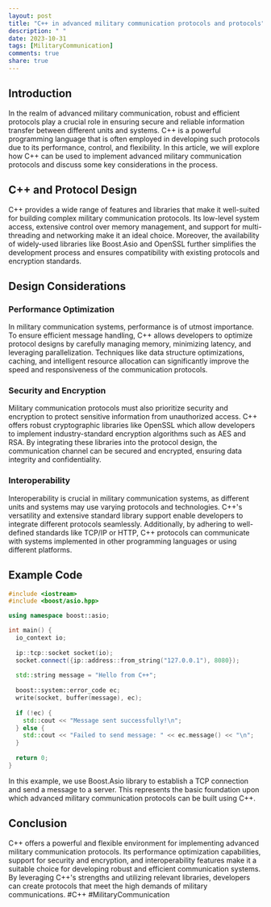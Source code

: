 ```yaml
---
layout: post
title: "C++ in advanced military communication protocols and protocols"
description: " "
date: 2023-10-31
tags: [MilitaryCommunication]
comments: true
share: true
---
```


## Introduction 

In the realm of advanced military communication, robust and efficient protocols play a crucial role in ensuring secure and reliable information transfer between different units and systems. C++ is a powerful programming language that is often employed in developing such protocols due to its performance, control, and flexibility. In this article, we will explore how C++ can be used to implement advanced military communication protocols and discuss some key considerations in the process. 

## C++ and Protocol Design

C++ provides a wide range of features and libraries that make it well-suited for building complex military communication protocols. Its low-level system access, extensive control over memory management, and support for multi-threading and networking make it an ideal choice. Moreover, the availability of widely-used libraries like Boost.Asio and OpenSSL further simplifies the development process and ensures compatibility with existing protocols and encryption standards. 

## Design Considerations

### Performance Optimization

In military communication systems, performance is of utmost importance. To ensure efficient message handling, C++ allows developers to optimize protocol designs by carefully managing memory, minimizing latency, and leveraging parallelization. Techniques like data structure optimizations, caching, and intelligent resource allocation can significantly improve the speed and responsiveness of the communication protocols. 

### Security and Encryption

Military communication protocols must also prioritize security and encryption to protect sensitive information from unauthorized access. C++ offers robust cryptographic libraries like OpenSSL which allow developers to implement industry-standard encryption algorithms such as AES and RSA. By integrating these libraries into the protocol design, the communication channel can be secured and encrypted, ensuring data integrity and confidentiality. 

### Interoperability

Interoperability is crucial in military communication systems, as different units and systems may use varying protocols and technologies. C++'s versatility and extensive standard library support enable developers to integrate different protocols seamlessly. Additionally, by adhering to well-defined standards like TCP/IP or HTTP, C++ protocols can communicate with systems implemented in other programming languages or using different platforms. 

## Example Code 

```cpp
#include <iostream>
#include <boost/asio.hpp>

using namespace boost::asio;

int main() {
  io_context io;
  
  ip::tcp::socket socket(io);
  socket.connect({ip::address::from_string("127.0.0.1"), 8080});
  
  std::string message = "Hello from C++";
  
  boost::system::error_code ec;
  write(socket, buffer(message), ec);
  
  if (!ec) {
    std::cout << "Message sent successfully!\n";
  } else {
    std::cout << "Failed to send message: " << ec.message() << "\n";
  }
  
  return 0;
}
```

In this example, we use Boost.Asio library to establish a TCP connection and send a message to a server. This represents the basic foundation upon which advanced military communication protocols can be built using C++.

## Conclusion

C++ offers a powerful and flexible environment for implementing advanced military communication protocols. Its performance optimization capabilities, support for security and encryption, and interoperability features make it a suitable choice for developing robust and efficient communication systems. By leveraging C++'s strengths and utilizing relevant libraries, developers can create protocols that meet the high demands of military communications. #C++ #MilitaryCommunication